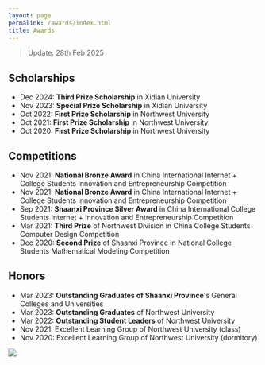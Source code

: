 ```yaml
---
layout: page
permalink: /awards/index.html
title: Awards
---
```


> Update: 28th Feb 2025

## Scholarships

- Dec 2024: **Third Prize Scholarship** in Xidian University
- Nov 2023: **Special Prize Scholarship** in Xidian University
- Oct 2022: **First Prize Scholarship** in Northwest University 
- Oct 2021: **First Prize Scholarship** in Northwest University 
- Oct 2020: **First Prize Scholarship** in Northwest University 

## Competitions

- Nov 2021: **National Bronze Award** in China International Internet + College Students Innovation and Entrepreneurship Competition
- Nov 2021: **National Bronze Award** in China International Internet + College Students Innovation and Entrepreneurship Competition
- Sep 2021: **Shaanxi Province Silver Award** in China International College Students Internet + Innovation and Entrepreneurship Competition 
- Mar 2021: **Third Prize** of Northwest Division in China College Students Computer Design Competition
- Dec 2020: **Second Prize** of Shaanxi Province in National College Students Mathematical Modeling Competition <br>

## Honors

- Mar 2023: **Outstanding Graduates of Shaanxi Province**'s General Colleges and Universities
- Mar 2023: **Outstanding Graduates** of Northwest University
- Mar 2022: **Outstanding Student Leaders** of Northwest University
- Nov 2021: Excellent Learning Group of Northwest University (class)
- Nov 2020: Excellent Learning Group of Northwest University (dormitory)

![](E:\A-WJY\1\Github-website\Justina-wu.github.io\images\undergraduate.jpg)

<br>
